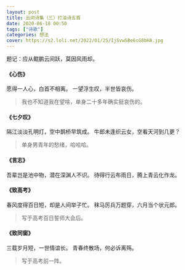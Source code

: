 ```yaml
---
layout: post
title: 云间诗集（三）打油诗五首
date: 2020-06-18 00:50
tags: ["诗歌"]
categories: 想法
cover: https://s2.loli.net/2022/01/25/IjSvw5Be6cG8bHA.jpg
---
```


题记：应从鲲鹏云间跃，莫因风雨却。

#### 《心伤》

愿得一人心，白首不相离。
一望浮生叹，半世皆哀伤。

> 我也不知道我在望啥，单身二十多年确实挺哀伤的。

#### 《七夕叹》

隔江淡淡孔明灯，空中鹊桥早筑成。
牛郎未逢织云女，空看天河到几更？

> 单身男青年的愁绪，哈哈哈。

#### 《言志》

吾辈岂是池中物，潜在深渊人不识。
待得行云布雨日，腾上青云化作龙。

#### 《致高考》

春风度得百日短，却是人间举子忙。
秣马厉兵万题穿，六月当个状元郎。

> 写于高考百日誓师大会后。

#### 《致同窗》

三载岁月短，一世情谊长。
青春终散场，何必诉离殇。

> 写于高考前一阵。

